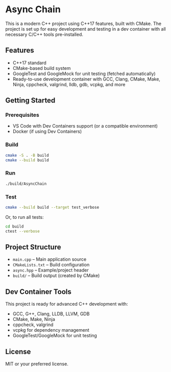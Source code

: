 # Async Chain

This is a modern C++ project using C++17 features, built with CMake. The project is set up for easy development and testing in a dev container with all necessary C/C++ tools pre-installed.

## Features
- C++17 standard
- CMake-based build system
- GoogleTest and GoogleMock for unit testing (fetched automatically)
- Ready-to-use development container with GCC, Clang, CMake, Make, Ninja, cppcheck, valgrind, lldb, gdb, vcpkg, and more

## Getting Started

### Prerequisites
- VS Code with Dev Containers support (or a compatible environment)
- Docker (if using Dev Containers)

### Build
```sh
cmake -S . -B build
cmake --build build
```

### Run
```sh
./build/AsyncChain
```

### Test
```sh
cmake --build build --target test_verbose
```
Or, to run all tests:
```sh
cd build
ctest --verbose
```

## Project Structure
- `main.cpp` – Main application source
- `CMakeLists.txt` – Build configuration
- `async.hpp` – Example/project header
- `build/` – Build output (created by CMake)

## Dev Container Tools
This project is ready for advanced C++ development with:
- GCC, G++, Clang, LLDB, LLVM, GDB
- CMake, Make, Ninja
- cppcheck, valgrind
- vcpkg for dependency management
- GoogleTest/GoogleMock for unit testing

## License
MIT or your preferred license.
